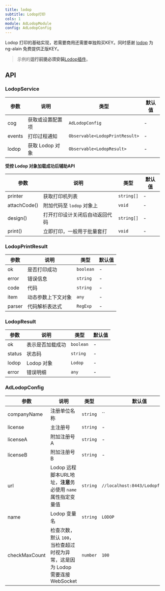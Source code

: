 ```yaml
---
title: lodop
subtitle: Lodop打印
cols: 1
module: AdLodopModule
config: AdLodopConfig
---
```


Lodop 打印的基础实现，若需要商用还需要单独购买KEY。同时感谢 [lodop](http://c-lodop.com/) 为 ng-alain 免费提供正版KEY。

> 示例的**运行前提必须安装**[Lodop插件](http://c-lodop.com/download.html)。

## API

### LodopService

参数 | 说明 | 类型 | 默认值
----|------|-----|------
cog | 获取或设置配置项 | `AdLodopConfig` | -
events | 打印过程通知 | `Observable<LodopPrintResult>` | -
lodop | 获取 Lodop 对象 | `Observable<LodopResult>` | -

**受控 Lodop 对象加载成功后辅助API**

参数 | 说明 | 类型 | 默认值
----|------|-----|------
printer | 获取打印机列表  | `string[]` | -
attachCode() | 附加代码至 `lodop` 对象上  | `void` | -
design() | 打开打印设计关闭后自动返回代码 | `string[]` | -
print() | 立即打印，一般用于批量套打 | `void` | -

### LodopPrintResult

参数 | 说明 | 类型 | 默认值
----|------|-----|------
ok | 是否打印成功 | `boolean` | -
error | 错误信息 | `string` | -
code | 代码 | `string` | -
item | 动态参数上下文对象 | `any` | -
parser | 代码解析表达式 | `RegExp` | -

### LodopResult

参数 | 说明 | 类型 | 默认值
----|------|-----|------
ok | 表示是否加载成功 | `boolean` | -
status | 状态码 | `string` | -
lodop | Lodop 对象 | `Lodop` | -
error | 错误明细 | `any` | -

### AdLodopConfig

参数 | 说明 | 类型 | 默认值
----|------|-----|------
companyName | 注册单位名称 | `string` | ``
license | 主注册号 | `string` | -
licenseA | 附加注册号A | `string` | -
licenseB | 附加注册号B | `string` | -
url | Lodop 远程脚本URL地址，**注意**务必使用 `name` 属性指定变量值 | `string` | `//localhost:8443/Lodopfuncs.js`
name | Lodop 变量名 | `string` | `LODOP`
checkMaxCount | 检查次数，默认 `100`，当检查超过时视为异常，这是因为 Lodop 需要连接 WebSocket | `number` | `100`
